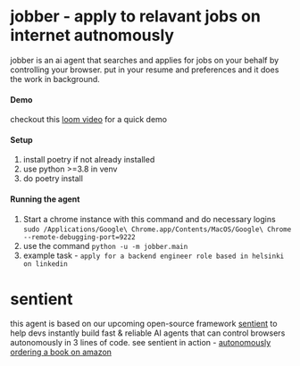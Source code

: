 # jobber - apply to relavant jobs on internet autnomously

jobber is an ai agent that searches and applies for jobs on your behalf by controlling your browser. put in your resume and preferences and it does the work in background.

#### Demo

checkout this [loom video](https://www.loom.com/share/2037ee751b4f491c8d2ffd472d8223bd?sid=53d08a9f-5a9b-4388-ae69-445032b31738) for a quick demo

#### Setup

1. install poetry if not already installed
2. use python >=3.8 in venv
3. do poetry install

#### Running the agent

1. Start a chrome instance with this command and do necessary logins `sudo /Applications/Google\ Chrome.app/Contents/MacOS/Google\ Chrome --remote-debugging-port=9222`
2. use the command `python -u -m jobber.main`
3. example task - `apply for a backend engineer role based in helsinki on linkedin`

# sentient

this agent is based on our upcoming open-source framework [sentient](http://sentient.engineering) to help devs instantly build fast & reliable AI agents that can control browsers autonomously in 3 lines of code. see sentient in action - [autonomously ordering a book on amazon](https://www.loom.com/share/13cb0bc3b1394f8fa7d0b48e5df9dc91)
